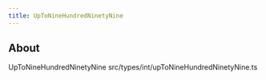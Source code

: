 ```yaml
---
title: UpToNineHundredNinetyNine
---
```


## About

UpToNineHundredNinetyNine src/types/int/upToNineHundredNinetyNine.ts
